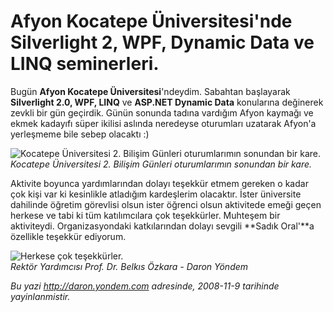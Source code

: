# Afyon Kocatepe Üniversitesi'nde Silverlight 2, WPF, Dynamic Data ve LINQ seminerleri. 

Bugün **Afyon Kocatepe Üniversitesi**'ndeydim. Sabahtan başlayarak
**Silverlight 2.0, WPF, LINQ** ve **ASP.NET Dynamic Data** konularına
değinerek zevkli bir gün geçirdik. Günün sonunda tadına vardığım Afyon
kaymağı ve ekmek kadayıfı süper ikilisi aslında neredeyse oturumları
uzatarak Afyon'a yerleşmeme bile sebep olacaktı :)

![Kocatepe Üniversitesi 2. Bilişim Günleri oturumlarımın sonundan bir
kare.](media/Afyon_Kocatepe_Universitesi_nde_Silverlight_2_WPF_Dynamic_Data_ve_LINQ_seminerleri/08112008_1.jpg)\
*Kocatepe Üniversitesi 2. Bilişim Günleri oturumlarımın sonundan bir
kare.*

Aktivite boyunca yardımlarından dolayı teşekkür etmem gereken o kadar
çok kişi var ki kesinlikle atladığım kardeşlerim olacaktır. İster
üniversite dahilinde öğretim görevlisi olsun ister öğrenci olsun
aktivitede emeği geçen herkese ve tabi ki tüm katılımcılara çok
teşekkürler. Muhteşem bir aktiviteydi. Organizasyondaki katkılarından
dolayı sevgili **Sadık Oral'**a özellikle teşekkür ediyorum.

![Herkese çok
teşekkürler.](media/Afyon_Kocatepe_Universitesi_nde_Silverlight_2_WPF_Dynamic_Data_ve_LINQ_seminerleri/08112008_2.jpg)\
 *Rektör Yardımcısı Prof. Dr. Belkıs Özkara - Daron Yöndem*


*Bu yazi http://daron.yondem.com adresinde, 2008-11-9 tarihinde yayinlanmistir.*